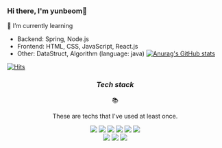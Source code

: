 ### Hi there, I'm yunbeom👋

<!--
**uiurihappy/uiurihappy** is a ✨ _special_ ✨ repository because its `README.md` (this file) appears on your GitHub profile.

Here are some ideas to get you started:

- 🔭 I’m currently working on ...
- 🌱 I’m currently learning ...
- 👯 I’m looking to collaborate on ...
- 🤔 I’m looking for help with ...
- 💬 Ask me about ...
- 📫 How to reach me: ...
- 😄 Pronouns: ...
- ⚡ Fun fact: ...
-->
🌱 I’m currently learning 
- Backend: Spring, Node.js
- Frontend: HTML, CSS, JavaScript, React.js
- Other: DataStruct, Algorithm (language: java)
[![Anurag's GitHub stats](https://github-readme-stats.vercel.app/api?username=uiurihappy)](https://github.com/anuraghazra/github-readme-stats)

[![Hits](https://hits.seeyoufarm.com/api/count/incr/badge.svg?url=https%3A%2F%2Fgithub.com%2Fuiurihappy&count_bg=%2379C83D&title_bg=%23555555&icon=&icon_color=%23E7E7E7&title=hits&edge_flat=false)](https://hits.seeyoufarm.com)


<h3 align="center">
  
  _Tech stack_
  
</h3>
<p align="center">
  📚
</p>
<p align="center">These are techs that I've used at least once.</p>
<div align="center">
  <img src="https://img.shields.io/badge/-HTML-E34F26?logo=HTML5&logoColor=white" />
  <img src="https://img.shields.io/badge/-CSS-1572B6?logo=CSS3&logoColor=white" />
  <img src="https://img.shields.io/badge/-JavaScript-F7DF1E?logo=JavaScript&logoColor=black" />
  <img src="https://img.shields.io/badge/-React-61DAFB?logo=React&logoColor=black" />
  <img src="https://img.shields.io/badge/-c++-black?logo=c%2B%2B&style=social" />
  <img src="https://img.shields.io/badge/java-007396?logo=java&logoColor=white"> 
  <br />
  <img src="https://img.shields.io/badge/Spring-6DB33F?style=for-the-badge&logo=Spring&logoColor=white">
  <img src="https://img.shields.io/badge/-Node.js-339933?logo=Node.js&logoColor=white" />
  <img src="https://img.shields.io/badge/-MySQL-4479A1?logo=MySQL&logoColor=white" />
</div>
